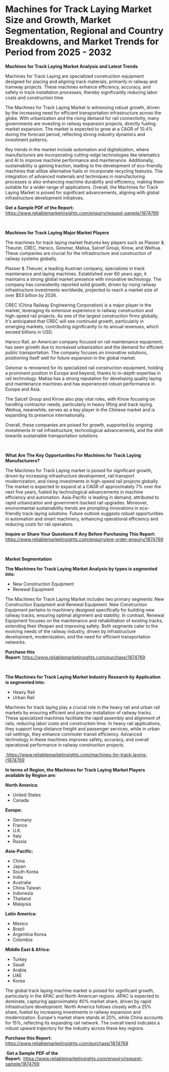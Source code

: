 <p><h1>Machines for Track Laying Market Size and Growth, Market Segmentation, Regional and Country Breakdowns, and Market Trends for Period from 2025 -  2032</h1></p><p><strong>Machines for Track Laying Market Analysis and Latest Trends</strong></p>
<p><p>Machines for Track Laying are specialized construction equipment designed for placing and aligning track materials, primarily in railway and tramway projects. These machines enhance efficiency, accuracy, and safety in track installation processes, thereby significantly reducing labor costs and construction time.</p><p>The Machines for Track Laying Market is witnessing robust growth, driven by the increasing need for efficient transportation infrastructure across the globe. With urbanization and the rising demand for rail connectivity, many governments are investing in railway expansion projects, directly fueling market expansion. The market is expected to grow at a CAGR of 10.4% during the forecast period, reflecting strong industry dynamics and investment patterns.</p><p>Key trends in the market include automation and digitalization, where manufacturers are incorporating cutting-edge technologies like telematics and AI to improve machine performance and maintenance. Additionally, sustainability is gaining traction, leading to the development of eco-friendly machines that utilize alternative fuels or incorporate recycling features. The integration of advanced materials and techniques in manufacturing processes is also enhancing machine durability and efficiency, making them suitable for a wider range of applications. Overall, the Machines for Track Laying Market is poised for significant advancements, aligning with global infrastructure development initiatives.</p></p>
<p><strong>Get a Sample PDF of the Report:&nbsp;</strong> <a href="https://www.reliablemarketinsights.com/enquiry/request-sample/1874769?utm_campaign=2193&utm_medium=2&utm_source=Github&utm_content=ia&utm_term=12042025&utm_id=machines-for-track-laying">https://www.reliablemarketinsights.com/enquiry/request-sample/1874769</a></p>
<p>&nbsp;</p>
<p><strong>Machines for Track Laying Major Market Players</strong></p>
<p><p>The machines for track laying market features key players such as Plasser & Theurer, CREC, Harsco, Geismar, Matisa, Salcef Group, Kirow, and Weihua. These companies are crucial for the infrastructure and construction of railway systems globally.</p><p>Plasser & Theurer, a leading Austrian company, specializes in track maintenance and laying machines. Established over 60 years ago, it maintains a strong global market presence with innovative technology. The company has consistently reported solid growth, driven by rising railway infrastructure investments worldwide, projected to reach a market size of over $53 billion by 2026.</p><p>CREC (China Railway Engineering Corporation) is a major player in the market, leveraging its extensive experience in railway construction and high-speed rail projects. As one of the largest construction firms globally, it's anticipated that CREC will see continued growth, particularly in emerging markets, contributing significantly to its annual revenues, which exceed billions in USD.</p><p>Harsco Rail, an American company focused on rail maintenance equipment, has seen growth due to increased urbanization and the demand for efficient public transportation. The company focuses on innovative solutions, positioning itself well for future expansion in the global market.</p><p>Geismar is renowned for its specialized rail construction equipment, holding a prominent position in Europe and beyond, thanks to in-depth expertise in rail technology. Matisa has a strong reputation for developing quality laying and maintenance machines and has experienced robust performance in Europe and Asia.</p><p>The Salcef Group and Kirow also play vital roles, with Kirow focusing on handling contractor needs, particularly in heavy lifting and track laying. Weihua, meanwhile, serves as a key player in the Chinese market and is expanding its presence internationally.</p><p>Overall, these companies are poised for growth, supported by ongoing investments in rail infrastructure, technological advancements, and the shift towards sustainable transportation solutions.</p></p>
<p>&nbsp;</p>
<p><strong>What Are The Key Opportunities For Machines for Track Laying Manufacturers?</strong></p>
<p><p>The Machines for Track Laying market is poised for significant growth, driven by increasing infrastructure development, rail transport modernization, and rising investments in high-speed rail projects globally. The market is expected to expand at a CAGR of approximately 7% over the next five years, fueled by technological advancements in machine efficiency and automation. Asia-Pacific is leading in demand, attributed to rapid urbanization and government-backed rail upgrades. Moreover, environmental sustainability trends are prompting innovations in eco-friendly track-laying solutions. Future outlook suggests robust opportunities in automation and smart machinery, enhancing operational efficiency and reducing costs for rail operators.</p></p>
<p><strong>Inquire or Share Your Questions If Any Before Purchasing This Report:</strong> <a href="https://www.reliablemarketinsights.com/enquiry/pre-order-enquiry/1874769?utm_campaign=2193&utm_medium=2&utm_source=Github&utm_content=ia&utm_term=12042025&utm_id=machines-for-track-laying">https://www.reliablemarketinsights.com/enquiry/pre-order-enquiry/1874769</a></p>
<p>&nbsp;</p>
<p><strong>Market Segmentation</strong></p>
<p><strong>The Machines for Track Laying Market Analysis by types is segmented into:</strong></p>
<p><ul><li>New Construction Equipment</li><li>Renewal Equipment</li></ul></p>
<p><p>The Machines for Track Laying Market includes two primary segments: New Construction Equipment and Renewal Equipment. New Construction Equipment pertains to machinery designed specifically for building new railway tracks, ensuring optimal alignment and stability. In contrast, Renewal Equipment focuses on the maintenance and rehabilitation of existing tracks, extending their lifespan and improving safety. Both segments cater to the evolving needs of the railway industry, driven by infrastructure development, modernization, and the need for efficient transportation networks.</p></p>
<p><strong>Purchase this Report:&nbsp;</strong><a href="https://www.reliablemarketinsights.com/purchase/1874769?utm_campaign=2193&utm_medium=2&utm_source=Github&utm_content=ia&utm_term=12042025&utm_id=machines-for-track-laying">https://www.reliablemarketinsights.com/purchase/1874769</a></p>
<p>&nbsp;</p>
<p><strong>The Machines for Track Laying Market Industry Research by Application is segmented into:</strong></p>
<p><ul><li>Heavy Rail</li><li>Urban Rail</li></ul></p>
<p><p>Machines for track laying play a crucial role in the heavy rail and urban rail markets by ensuring efficient and precise installation of railway tracks. These specialized machines facilitate the rapid assembly and alignment of rails, reducing labor costs and construction time. In heavy rail applications, they support long-distance freight and passenger services, while in urban rail settings, they enhance commuter transit efficiency. Advanced technology in these machines improves safety, accuracy, and overall operational performance in railway construction projects.</p></p>
<p><a href="https://www.reliablemarketinsights.com/machines-for-track-laying-r1874769?utm_campaign=2193&utm_medium=2&utm_source=Github&utm_content=ia&utm_term=12042025&utm_id=machines-for-track-laying">&nbsp;https://www.reliablemarketinsights.com/machines-for-track-laying-r1874769</a></p>
<p><strong>In terms of Region, the Machines for Track Laying Market Players available by Region are:</strong></p>
<p>
    <p> <strong> North America: </strong>
        <ul>
            <li>United States</li>
            <li>Canada</li>
        </ul>
        </p> 
    <p> <strong> Europe: </strong>
        <ul>
            <li>Germany</li>
            <li>France</li>
            <li>U.K.</li>
            <li>Italy</li>
            <li>Russia</li>
        </ul>
        </p> 
    <p> <strong> Asia-Pacific: </strong>
        <ul>
            <li>China</li>
            <li>Japan</li>
            <li>South Korea</li>
            <li>India</li>
            <li>Australia</li>
            <li>China Taiwan</li>
            <li>Indonesia</li>
            <li>Thailand</li>
            <li>Malaysia</li>
        </ul>
        </p> 
    <p> <strong> Latin America: </strong>
        <ul>
            <li>Mexico</li>
            <li>Brazil</li>
            <li>Argentina Korea</li>
            <li>Colombia</li>
        </ul>
        </p> 
    <p> <strong> Middle East & Africa: </strong>
        <ul>
            <li>Turkey</li>
            <li>Saudi</li>
            <li>Arabia</li>
            <li>UAE</li>
            <li>Korea</li>
        </ul>
    </p>
    </p>
<p><p>The global track laying machine market is poised for significant growth, particularly in the APAC and North American regions. APAC is expected to dominate, capturing approximately 40% market share, driven by rapid infrastructure development. North America follows closely with a 25% share, fueled by increasing investments in railway expansion and modernization. Europe's market share stands at 20%, while China accounts for 15%, reflecting its expanding rail network. The overall trend indicates a robust upward trajectory for the industry across these key regions.</p></p>
<p><strong>Purchase this Report: </strong><a href="https://www.reliablemarketinsights.com/purchase/1874769?utm_campaign=2193&utm_medium=2&utm_source=Github&utm_content=ia&utm_term=12042025&utm_id=machines-for-track-laying">https://www.reliablemarketinsights.com/purchase/1874769</a></p>
<p>&nbsp;<strong>Get a Sample PDF of the Report:&nbsp;&nbsp;</strong><a href="https://www.reliablemarketinsights.com/enquiry/request-sample/1874769?utm_campaign=2193&utm_medium=2&utm_source=Github&utm_content=ia&utm_term=12042025&utm_id=machines-for-track-laying">https://www.reliablemarketinsights.com/enquiry/request-sample/1874769</a></p>
<p><strong></strong></p>
<p><p></p><p></p><p></p></p>